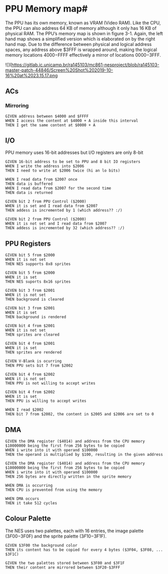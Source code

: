 # PPU Memory map# 

The PPU has its own memory, known as VRAM (Video RAM). Like the CPU, the PPU can
also address 64 KB of memory although it only has 16 KB of physical RAM. The PPU’s
memory map is shown in figure 3-1. Again, the left hand map shows a simplified version
which is elaborated on by the right hand map. Due to the difference between physical and
logical address spaces, any address above $3FFF is wrapped around, making the logical
memory locations $4000-$FFFF effectively a mirror of locations $0000-$3FFF.

![](https://gitlab.ic.unicamp.br/ra145103/mc861-nesproject/blob/ra145103-master-patch-44846/Screen%20Shot%202019-10-16%20at%2023.15.17.png

## ACs ##

### Mirroring ###

```
GIVEN address between $4000 and $FFFF
WHEN I access the content at $4000 + A inside this interval
THEN I get the same content at $0000 + A
```

## I/O ##

PPU memory uses 16-bit addresses but I/O registers are only 8-bit

```
GIVEN 16-bit address to be set to PPU and 8 bit IO registers
WHEN I write the address into $2006
THEN I need to write at $2006 twice (hi an lo bits)
```

```
WHEN I read data from $2007 once
THEN data is buffered
WHEN I read data from $2007 for the second time
THEN data is returned
```

```
GIVEN bit 2 from PPU Control ($2000)
WHEN it is set and I read data from $2007
THEN addess is incremented by 1 (which address?? :/)
```

```
GIVEN bit 2 from PPU Control ($2000)
WHEN it is not set and I read data from $2007
THEN addess is incremented by 32 (which address?? :/)
```

## PPU Registers ## 

```
GIVEN bit 5 from $2000
WHEN it is not set
THEN NES supports 8x8 sprites
```

```
GIVEN bit 5 from $2000
WHEN it is set
THEN NES suports 8x16 sprites
```

```
GIVEN bit 3 from $2001
WHEN it is not set
THEN background is cleared
```

```
GIVEN bit 3 from $2001
WHEN it is set
THEN background is rendered
```

```
GIVEN bit 4 from $2001
WHEN it is not set
THEN sprites are cleared
```

```
GIVEN bit 4 from $2001
WHEN it is set
THEN sprites are rendered
```

```
GIVEN V-Blank is ocurring
THEN PPU sets bit 7 from $2002
```

```
GIVEN bit 4 from $2002
WHEN it is not set
THEN PPU is not willing to accept writes
```

```
GIVEN bit 4 from $2002
WHEN it is set
THEN PPU is willing to accept writes
```

```
WHEN I read $2002
THEN bit 7 from $2002, the content in $2005 and $2006 are set to 0
```

## DMA ## 

```
GIVEN the DMA register ($4014) and address from the CPU memory $10000000 being the first from 256 bytes to be copied
WHEN i write into it with operand $100000
THEN the operand is multiplied by $100, resulting in the given address
```

```
GIVEN the DMA register ($4014) and address from the CPU memory $10000000 being the first from 256 bytes to be copied
WHEN i write into it with operand $100000
THEN 256 bytes are directly written in the sprite memory
```

```
WHEN DMA is occurring 
THEN CPU is prevented from using the memory
```

```
WHEN DMA occurs
THEN it take 512 cycles
```

## Colour Palette ## 

The NES uses two palettes, each
with 16 entries, the image palette ($3F00-$3F0F) and the sprite palette ($3F10-$3F1F). 

```
GIVEN $3F00 the background color
THEN its content has to be copied for every 4 bytes ($3F04, $3F08, ... $3F1C)
```

```
GIVEN the two palettes stored between $3F00 and $3F1F
THEN their content are mirrored between $3F20-$3FFF
```

